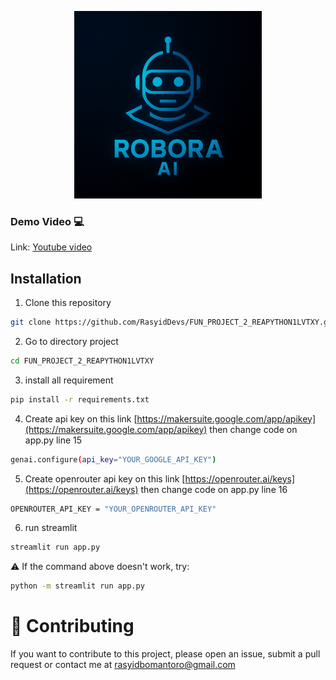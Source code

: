 <p align="center">
  <img src="./assets/documentation/logo.png" alt="Contoh Gambar" width="300" />
</p>


### Demo Video 💻  
Link: [Youtube video](https://youtu.be/R5wiGC29Hng?si=eI7PgUgl8GQ989CP)
## Installation

1. Clone this repository  
```bash
git clone https://github.com/RasyidDevs/FUN_PROJECT_2_REAPYTHON1LVTXY.git
```
2. Go to directory project
```bash
cd FUN_PROJECT_2_REAPYTHON1LVTXY
```
3. install all requirement
```bash
pip install -r requirements.txt
```
4. Create  api key on this link  [https://makersuite.google.com/app/apikey](https://makersuite.google.com/app/apikey) then change code on app.py line 15
```bash
genai.configure(api_key="YOUR_GOOGLE_API_KEY") 
```
5. Create openrouter api key on this link [https://openrouter.ai/keys](https://openrouter.ai/keys) then change code on app.py line 16
```bash
OPENROUTER_API_KEY = "YOUR_OPENROUTER_API_KEY"  
```
6. run streamlit
```bash
streamlit run app.py
```
⚠️ If the command above doesn't work, try:
```bash
python -m streamlit run app.py
```
# 🤝 Contributing
If you want to contribute to this project, please open an issue, submit a pull request or contact me at
rasyidbomantoro@gmail.com
